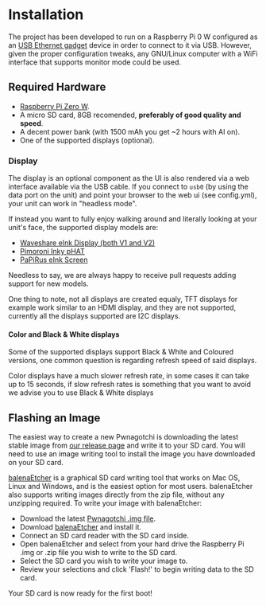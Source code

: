 # Installation

The project has been developed to run on a Raspberry Pi 0 W configured as an [USB Ethernet gadget](https://learn.adafruit.com/turning-your-raspberry-pi-zero-into-a-usb-gadget/ethernet-gadget) device in order to connect to it via USB. 
However, given the proper configuration tweaks, any GNU/Linux computer with a WiFi interface that supports monitor mode could be used.

## Required Hardware

- [Raspberry Pi Zero W](https://www.raspberrypi.org/products/raspberry-pi-zero-w/).
- A micro SD card, 8GB recomended, **preferably of good quality and speed**.
- A decent power bank (with 1500 mAh you get ~2 hours with AI on).
- One of the supported displays (optional).

### Display

The display is an optional component as the UI is also rendered via a web interface available via the USB cable. If you connect to `usb0` (by using the data port on the unit) and point your browser to the web ui (see config.yml), your unit can work in "headless mode".

If instead you want to fully enjoy walking around and literally looking at your unit's face, the supported display models are:

- [Waveshare eInk Display (both V1 and V2)](https://www.waveshare.com/2.13inch-e-paper-hat.htm)
- [Pimoroni Inky pHAT](https://shop.pimoroni.com/products/inky-phat)
- [PaPiRus eInk Screen](https://uk.pi-supply.com/products/papirus-zero-epaper-screen-phat-pi-zero)

Needless to say, we are always happy to receive pull requests adding support for new models.

One thing to note, not all displays are created equaly, TFT displays for example work similar to an HDMI display, and they are not supported, currently all the displays supported are I2C displays.

#### Color and Black & White displays

Some of the supported displays support Black & White and Coloured versions, one common question is regarding refresh speed of said displays.

Color displays have a much slower refresh rate, in some cases it can take up to 15 seconds, if slow refresh rates is something that you want to avoid we advise you to use Black & White displays

## Flashing an Image

The easiest way to create a new Pwnagotchi is downloading the latest stable image from [our release page](https://github.com/evilsocket/pwnagotchi/releases) and write it to your SD card. You will need to use an image writing tool to install the image you have downloaded on your SD card.

[balenaEtcher](https://www.balena.io/etcher/) is a graphical SD card writing tool that works on Mac OS, Linux and Windows, 
and is the easiest option for most users. balenaEtcher also supports writing images directly from the zip file, 
without any unzipping required. To write your image with balenaEtcher:

- Download the latest [Pwnagotchi .img file](https://github.com/evilsocket/pwnagotchi/releases).
- Download [balenaEtcher](https://www.balena.io/etcher/) and install it.
- Connect an SD card reader with the SD card inside.
- Open balenaEtcher and select from your hard drive the Raspberry Pi .img or .zip file you wish to write to the SD card.
- Select the SD card you wish to write your image to.
- Review your selections and click 'Flash!' to begin writing data to the SD card.

Your SD card is now ready for the first boot!